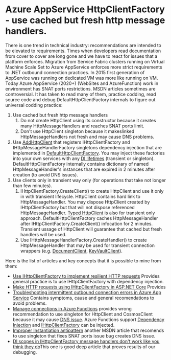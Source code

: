 # Azure AppService HttpClientFactory - use cached but fresh http message handlers.

There is one trend in technical industry: recommendations are intended to be elevated to requirements. Times when developers read documentation from cover to cover are long gone and we have to react for issues that a platform enforces. 
Migration from Service Fabric clusters running on Virtual Machine Scale Set to Azure AppService enforces more strict requirements to .NET outbound connection practices. In 2015 first generation of AppService was running on dedicated VM was more like running on VM.
Today Azure AppService (2020+) (WebSites and AzureFunction) work in environment has SNAT ports restrictions. MSDN articles sometimes are controversial. It has taken to read many of them, practice codding, read source code and debug DefaultHttpClientFactory internals to figure out universal codding practice:
1. Use cached but fresh http message handlers
   1. Do not create HttpClient using its constructor because it creates many HttpMessageHandlers and reaches SNAT ports limit.
   2. Don't use HttpClient singleton because it makeslinked HttpMessageHandlers not fresh and may cause DNS problems. 
2. Use [AddHttpClient](https://docs.microsoft.com/en-us/dotnet/architecture/microservices/implement-resilient-applications/use-httpclientfactory-to-implement-resilient-http-requests) that registers IHttpClientFactory and IHttpMessageHandlerFactory singletons dependency injection that are implemented in [DefaultHttpClientFactory](https://github.com/aspnet/HttpClientFactory/blob/master/src/Microsoft.Extensions.Http/DefaultHttpClientFactory.cs). You may inject these factories into your own services with any [DI lifetimes](https://docs.microsoft.com/en-us/dotnet/core/extensions/dependency-injection#service-lifetimes) (transient or singleton). DefaultHttpClientFactory internally contains dictionary of named HttpMessageHandler's instances that are expired in 2 minutes after creation (to avoid DNS issues).
3. Use clients only in transient way only (for operations that take not longer than few minutes). 
   1. IHttpClientFactory.CreateClient() to create HttpClient and use it only in with transient lifecycle. HttpClient contains hard link to HttpMessageHandler. You may dispose HttpClient created by IHttpClientFactory but that will not dispose referenced HttpMessageHandler. [Typed HttpClient](https://docs.microsoft.com/en-us/aspnet/core/fundamentals/http-requests?view=aspnetcore-5.0#typed-clients) is also for transient only approach. DefaultHttpClientFactory caches HttpMessageHandler after IHttpClientFactory.CreateClient() infocation for 2 minutes. Transient ussage of HttpClient will guarantee that cached but fresh handlers will be used.
   2. Use IHttpMessageHandlerFactory.CreateHandler() to create HttpMessageHandler that may be used for transient connection wrappers (e.g. [DocumentClient](https://docs.microsoft.com/en-us/dotnet/api/microsoft.azure.documents.client.documentclient.-ctor?view=azure-dotnet), [KeyVaultClient](https://docs.microsoft.com/en-us/dotnet/api/microsoft.azure.keyvault.keyvaultclient.-ctor?view=azure-dotnet-legacy)).

Here is the list of articles and key concepts that it is possible to mine from them:
- [Use IHttpClientFactory to implement resilient HTTP requests](https://docs.microsoft.com/en-us/dotnet/architecture/microservices/implement-resilient-applications/use-httpclientfactory-to-implement-resilient-http-requests)
  Provides general practice is to use IHttpClientFactory with dependency injection.
- [Make HTTP requests using IHttpClientFactory in ASP.NET Core](https://docs.microsoft.com/en-us/aspnet/core/fundamentals/http-requests?view=aspnetcore-5.0) 
  Provides 
- [Troubleshooting intermittent outbound connection errors in Azure App Service](https://docs.microsoft.com/en-us/azure/app-service/troubleshoot-intermittent-outbound-connection-errors)
  Contains symptoms, cause and general recomendations to avoid problems.
- [Manage connections in Azure Functions](https://docs.microsoft.com/en-us/azure/azure-functions/manage-connections) provides wrong recommendation to use singleton for HttpClient and CosmosClient because it may cause [DNS issue](https://docs.microsoft.com/en-us/aspnet/core/fundamentals/http-requests?view=aspnetcore-5.0#named-clients). Azure Functions support [Dependency Injection](https://docs.microsoft.com/en-us/azure/azure-functions/functions-dotnet-dependency-injection) and [IHttpClientFactory](https://docs.microsoft.com/en-us/aspnet/core/fundamentals/http-requests?view=aspnetcore-5.0) can be injected.
- [Improper Instantiation antipattern](https://docs.microsoft.com/en-us/azure/architecture/antipatterns/improper-instantiation/) another MSDN article that recomends to use singleton that fixes SNAT ports issue bug creates DNS issue.
- [DI scopes in IHttpClientFactory message handlers don't work like you think they do](https://andrewlock.net/understanding-scopes-with-ihttpclientfactory-message-handlers/)This one is good deep article that proves results of our debugging.